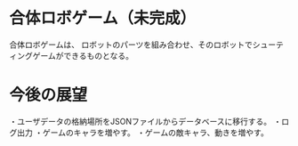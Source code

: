 # 合体ロボゲーム（未完成）
合体ロボゲームは、
ロボットのパーツを組み合わせ、そのロボットでシューティングゲームができるものとなる。



# 今後の展望
・ユーザデータの格納場所をJSONファイルからデータベースに移行する。
・ログ出力
・ゲームのキャラを増やす。
・ゲームの敵キャラ、動きを増やす。
